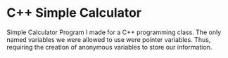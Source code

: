 # C++ Simple Calculator

Simple Calculator Program I made for a C++ programming class. The only
named variables we were allowed to use were pointer variables. Thus,
requiring the creation of anonymous variables to store our information.
